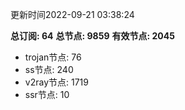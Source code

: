 更新时间2022-09-21 03:38:24

**总订阅: 64**
**总节点: 9859**
**有效节点: 2045**
- trojan节点: 76
- ss节点: 240
- v2ray节点: 1719
- ssr节点: 10
